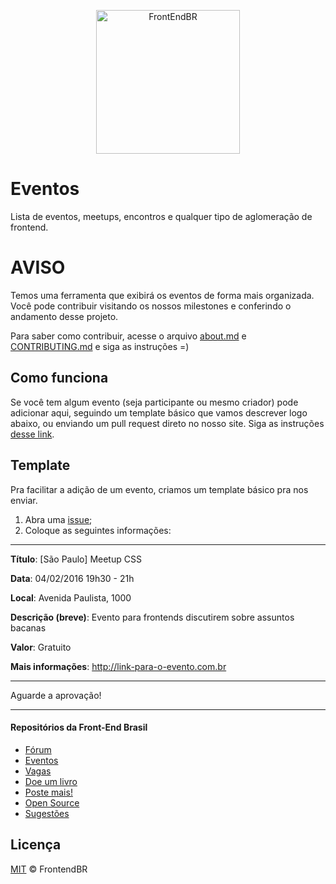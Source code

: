<p align="center">
  <img src="https://avatars0.githubusercontent.com/u/16963863?v=3&s=200.jpg" alt="FrontEndBR" width="230" />
</p>

# Eventos

Lista de eventos, meetups, encontros e qualquer tipo de aglomeração de frontend.

# AVISO

Temos uma ferramenta que exibirá os eventos de forma mais organizada. Você pode contribuir visitando os nossos milestones e conferindo o andamento desse projeto.

Para saber como contribuir, acesse o arquivo [about.md](about.md) e [CONTRIBUTING.md](CONTRIBUTING.md) e siga as instruções =)

## Como funciona

Se você tem algum evento (seja participante ou mesmo criador) pode adicionar aqui, seguindo um template básico que vamos descrever logo abaixo, ou enviando um pull request direto no nosso site. Siga as instruções [desse link](CONTRIBUTING.md).

## Template

Pra facilitar a adição de um evento, criamos um template básico pra nos enviar.

1. Abra uma [issue](https://github.com/frontendbr/eventos/issues/new);
2. Coloque as seguintes informações:

---

**Título**: [São Paulo] Meetup CSS

**Data**: 04/02/2016 19h30 - 21h

**Local**: Avenida Paulista, 1000

**Descrição (breve)**: Evento para frontends discutirem sobre assuntos bacanas

**Valor**: Gratuito

**Mais informações**: http://link-para-o-evento.com.br
* * *

Aguarde a aprovação!

---
#### Repositórios da Front-End Brasil

- [Fórum](https://github.com/frontendbr/forum)
- [Eventos](https://github.com/frontendbr/eventos)
- [Vagas](https://github.com/frontendbr/vagas)
- [Doe um livro](https://github.com/frontendbr/doe-um-livro)
- [Poste mais!](https://github.com/frontendbr/poste-mais)
- [Open Source](https://github.com/frontendbr/open-source)
- [Sugestões](https://github.com/frontendbr/sugestoes)

## Licença

[MIT](LICENSE.md) &copy; FrontendBR
